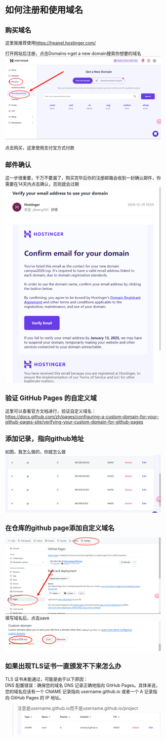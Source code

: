 # 如何注册和使用域名

## 购买域名
这里我推荐使用<https://hpanel.hostinger.com/>

打开网站后注册，点击Domains->get a new domain搜索你想要的域名
![alt text](image/如何注册和使用域名/image.png)

点击购买，这里使用支付宝方式付款

## 邮件确认

这一步很重要，千万不要漏了，购买完毕后你的注册邮箱会收到一封确认邮件，你需要在14天内点击确认，否则就会过期
![alt text](image/如何注册和使用域名/image-2.png)

## 验证 GitHub Pages 的自定义域

这里可以查看官方文档进行，验证自定义域名：
<https://docs.github.com/zh/pages/configuring-a-custom-domain-for-your-github-pages-site/verifying-your-custom-domain-for-github-pages>

## 添加记录，指向github地址
如图，我怎么做的，你就怎么做
![alt text](image/如何注册和使用域名/image-3.png)

## 在仓库的github page添加自定义域名
![alt text](image/如何注册和使用域名/image-4.png)
填写域名后，点击save
![alt text](image/如何注册和使用域名/image-5.png)

## 如果出现TLS证书一直颁发不下来怎么办
TLS 证书未能通过，可能是由于以下原因：   
DNS 配置错误：确保您的域名 DNS 记录正确地指向 GitHub Pages。具体来说，您的域名应该有一个 CNAME 记录指向 username.github.io 或者一个 A 记录指向 GitHub Pages 的 IP 地址。
>注意是username.github.io而不是username.github.io/project
![alt text](image/如何注册和使用域名/image-6.png)